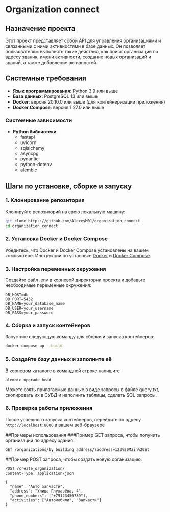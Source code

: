 # Organization connect

## Назначение проекта

Этот проект представляет собой API для управления организациями и связанными с ними активностями в базе данных. Он позволяет пользователям выполнять такие действия, как поиск организаций по адресу здания, имени активности, создание новых организаций и зданий, а также добавление активностей.

## Системные требования

- **Язык программирования**: Python 3.9 или выше
- **База данных**: PostgreSQL 13 или выше
- **Docker**: версия 20.10.0 или выше (для контейнеризации приложения)
- **Docker Compose**: версия 1.27.0 или выше

### Системные зависимости

- **Python библиотеки**:
  - fastapi
  - uvicorn
  - sqlalchemy
  - asyncpg
  - pydantic
  - python-dotenv
  - alembic

## Шаги по установке, сборке и запуску

### 1. Клонирование репозитория

Клонируйте репозиторий на свою локальную машину:

```bash
git clone https://github.com/AlexeyM01/organization_connect
cd organization_connect
```

### 2. Установка Docker и Docker Compose
Убедитесь, что Docker и Docker Compose установлены на вашем компьютере. Инструкции по установке [Docker](https://docs.docker.com/get-started/get-docker/) и [Docker Compose](https://docs.docker.com/compose/install/).

### 3. Настройка переменных окружения
Создайте файл .env в корневой директории проекта и добавьте необходимые переменные окружения:

```text
DB_HOST=db
DB_PORT=5432
DB_NAME=your_database_name
DB_USER=your_username
DB_PASS=your_password

```

### 4. Сборка и запуск контейнеров
Запустите следующую команду для сборки и запуска контейнеров:

```bash
docker-compose up --build
```

### 5. Создайте базу данных и заполните её
В корневом каталоге в командной строке напишите
```bash
alembic upgrade head
```

Можете взять прилагаемые данные в виде запросы в файле query.txt, скопировать их в СУБД и наполнить таблицы, сделать SQL-запросы.

### 6. Проверка работы приложения
После успешного запуска контейнеров, перейдите по адресу ```http://localhost:8000``` в вашем веб-браузере

##Примеры использования
###Пример GET запроса, чтобы получить организации по адресу здания:

```http
GET /organizations/by_building_address/?address=123%20Main%20St
```

##Пример POST запроса, чтобы создать новую организацию:

```http
POST /create_organization/
Content-Type: application/json

{
  "name": "Авто запчасти",
  "address": "Улица Глухарёва, 4",
  "phone_numbers": ["+79123456789"],
  "activities": ["Автомобили", "Запчасти"]
}
```

